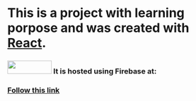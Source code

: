 # This is a project with learning porpose and was created with [React](https://github.com/facebook/create-react-app).

### <img src="https://github.com/larts85/argenclima/blob/master/src/images/ArgenClima.svg" width="100px" height='30px'/> It is hosted using Firebase at: 
### [Follow this link](https://argenclima2020.web.app/)
